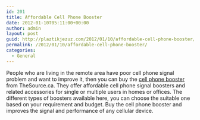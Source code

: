 ```yaml
---
id: 201
title: Affordable Cell Phone Booster
date: 2012-01-10T05:11:00+00:00
author: admin
layout: post
guid: http://plaztikjezuz.com/2012/01/10/affordable-cell-phone-booster/
permalink: /2012/01/10/affordable-cell-phone-booster/
categories:
  - General
---
```

People who are living in the remote area have poor cell phone signal problem and want to improve it, then you can buy the [cell phone booster](http://www.thesource.ca/estore/category.aspx?language=en-CA&catalog=Online&category=Signal+Boosters) from TheSource.ca. They offer affordable cell phone signal boosters and related accessories for single or multiple users in homes or offices. The different types of boosters available here, you can choose the suitable one based on your requirement and budget. Buy the cell phone booster and improves the signal and performance of any cellular device.